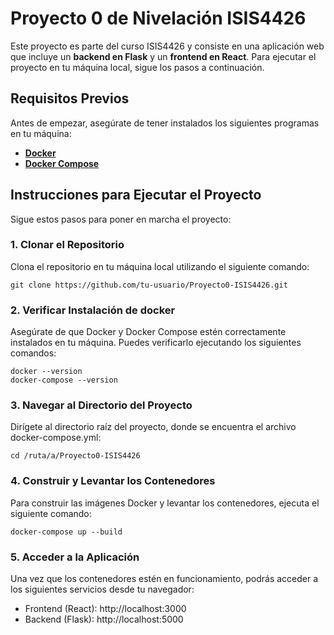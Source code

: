 # Proyecto 0 de Nivelación ISIS4426

Este proyecto es parte del curso ISIS4426 y consiste en una aplicación web que incluye un **backend en Flask** y un **frontend en React**. Para ejecutar el proyecto en tu máquina local, sigue los pasos a continuación.

## Requisitos Previos

Antes de empezar, asegúrate de tener instalados los siguientes programas en tu máquina:

- [**Docker**](https://www.docker.com/get-started)  
- [**Docker Compose**](https://docs.docker.com/compose/install/)

## Instrucciones para Ejecutar el Proyecto

Sigue estos pasos para poner en marcha el proyecto:

### 1. Clonar el Repositorio

Clona el repositorio en tu máquina local utilizando el siguiente comando:

```
git clone https://github.com/tu-usuario/Proyecto0-ISIS4426.git
```

### 2. Verificar Instalación de docker

Asegúrate de que Docker y Docker Compose estén correctamente instalados en tu máquina. Puedes verificarlo ejecutando los siguientes comandos:

```
docker --version
docker-compose --version
```

### 3. Navegar al Directorio del Proyecto

Dirígete al directorio raíz del proyecto, donde se encuentra el archivo docker-compose.yml:

```
cd /ruta/a/Proyecto0-ISIS4426
```

### 4. Construir y Levantar los Contenedores

Para construir las imágenes Docker y levantar los contenedores, ejecuta el siguiente comando:

```
docker-compose up --build
```

### 5. Acceder a la Aplicación
Una vez que los contenedores estén en funcionamiento, podrás acceder a los siguientes servicios desde tu navegador:

- Frontend (React): http://localhost:3000
- Backend (Flask): http://localhost:5000
